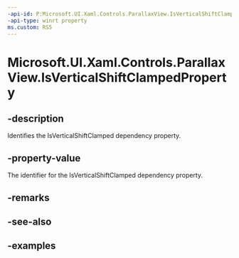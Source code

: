 ```yaml
---
-api-id: P:Microsoft.UI.Xaml.Controls.ParallaxView.IsVerticalShiftClampedProperty
-api-type: winrt property
ms.custom: RS5
---
```

<!-- Property syntax.
public DependencyProperty IsVerticalShiftClampedProperty { get; }
-->

# Microsoft.UI.Xaml.Controls.ParallaxView.IsVerticalShiftClampedProperty


## -description

Identifies the IsVerticalShiftClamped dependency property.


## -property-value

The identifier for the IsVerticalShiftClamped dependency property.


## -remarks


## -see-also


## -examples


